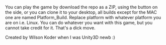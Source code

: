 You can play the game by download the repo as a ZIP, using the button on the side, or you can clone it to your desktop, all builds except for the MAC one are named Platform_Build. Replace platform with whatever platform you are on i.e. Linux. You can do whatever you want with this game, but you cannot take credit for it. That's a dick move.

Created by Wilson Koder when I was Unity3D newb :)
